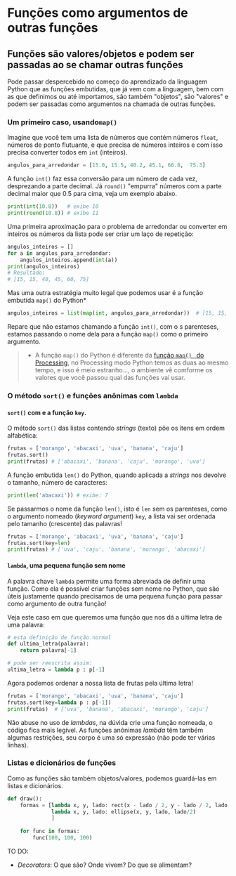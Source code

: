 # Funções como argumentos de outras funções
## Funções são valores/objetos e podem ser passadas ao se chamar outras funções

Pode passar despercebido no começo do aprendizado da linguagem Python que as funções embutidas, que já vem com a linguagem, bem com as que definimos ou até importamos, são também "objetos", são "valores" e podem ser passadas como argumentos na chamada de outras funções. 

### Um primeiro caso, usando`map()`

Imagine que você tem uma lista de números que contém números `float`, números de ponto flutuante, e que precisa de números inteiros e com isso precisa converter todos em `int` (inteiros).

```python
angulos_para_arredondar = [15.0, 15.5, 40.2, 45.1, 60.8,  75.3]
```

A função `int()` faz essa conversão para um número de cada vez, desprezando a parte decimal. Já `round()` "empurra" números com a parte decimal maior que 0.5 para cima, veja um exemplo abaixo.

```python
print(int(10.8))   # exibe 10
print(round(10.8)) # exibe 11
```

Uma primeira aproximação para o problema de arredondar ou converter em inteiros os números da lista pode ser criar um laço de repetição:

```python
angulos_inteiros = []
for a in angulos_para_arredondar:
    angulos_inteiros.append(int(a))
print(angulos_inteiros)
# Resultado:
# [15, 15, 40, 45, 60, 75]
```

Mas uma outra estratégia muito legal que podemos usar é a função embutida `map()` do Python* 

```python
angulos_inteiros = list(map(int, angulos_para_arredondar))  # [15, 15, 40, 45, 60, 75]
```

Repare que não estamos chamando a função `int()`, com o s parenteses, estamos passando o nome dela para a função `map()` como o primeiro argumento.

>* A função `map()` do Python  é diferente da [função `map() ` do Processing](https://github.com/villares/material-aulas/blob/master/Processing-Python/map_lerp.md), no Processing modo Python temos as duas ao mesmo tempo, e isso é meio estranho..., o ambiente vê comforme os valores que você passou qual das funções vai usar.


### O método `sort()` e funções anônimas com `lambda`

#### `sort()` com e a função `key`.

O método `sort()` das listas contendo *strings* (texto) põe os itens em ordem alfabética:
```python
frutas = ['morango', 'abacaxi', 'uva', 'banana', 'caju']
frutas.sort()
print(frutas) # ['abacaxi', 'banana', 'caju', 'morango', 'uva']

```

A função embutida `len()` do Python, quando aplicada a *strings* nos devolve o tamanho, número de caracteres: 

```python
print(len('abacaxi')) # exibe: 7
```
Se passarmos o nome da função `len()`, isto é `len` sem os parenteses, como o argumento nomeado (*keyword argument*) `key`, a lista vai ser ordenada pelo tamanho (crescente) das palavras!

```python
frutas = ['morango', 'abacaxi', 'uva', 'banana', 'caju']
frutas.sort(key=len)
print(frutas) # ['uva', 'caju', 'banana', 'morango', 'abacaxi']

```

#### `lambda`, uma pequena função sem nome

A palavra chave `lambda` permite uma forma abreviada de definir uma função. Como ela é possível criar funções sem nome no Python, que são úteis justamente quando precisamos de uma pequena função para passar como argumento de outra função! 

Veja este caso em que queremos uma função que nos dá a última letra de uma palavra:

```python
# esta definição de função normal
def ultima_letra(palavra):
    return palavra[-1]

# pode ser reescrita assim:
ultima_letra = lambda p : p[-1]
```
Agora podemos ordenar a nossa lista de frutas pela última letra!

```python
frutas = ['morango', 'abacaxi', 'uva', 'banana', 'caju']
frutas.sort(key=lambda p : p[-1])
print(frutas)  # ['uva', 'banana', 'abacaxi', 'morango', 'caju']
```

Não abuse no uso de *lambdas*, na dúvida crie uma função nomeada, o código fica mais legível. As funções anônimas *lambda* têm também algumas restrições, seu corpo é uma só expressão (não pode ter várias linhas).

### Listas e dicionários de funções

Como as funções são também objetos/valores, podemos guardá-las em listas e dicionários.

```python                        
def draw():
    formas = [lambda x, y, lado: rect(x - lado / 2, y - lado / 2, lado, lado),
              lambda x, y, lado: ellipse(x, y, lado, lado/2)
              ]
    
    for func in formas:
        func(100, 100, 100)
```

TO DO: 
 - *Decorators*: O que são? Onde vivem? Do que se alimentam?
